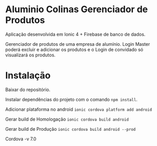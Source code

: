 # Aluminio Colinas Gerenciador de Produtos

Aplicação desenvolvida em Ionic 4 + Firebase de banco de dados.

Gerenciador de produtos de uma empresa de alumínio.
Login Master poderá excluir e adicionar os produtos e o Login de convidado só visualizará os produtos.

# Instalação

Baixar do repositório.

  Instalar dependências do projeto com o comando `npm install`.
  
  Adicionar plataforma no android `ionic cordova platform add android`
  
  Gerar build de Homologação `ionic cordova build android`
  
  Gerar build de Produção `ionic cordova build android --prod`
  
  Cordova -v 7.0
